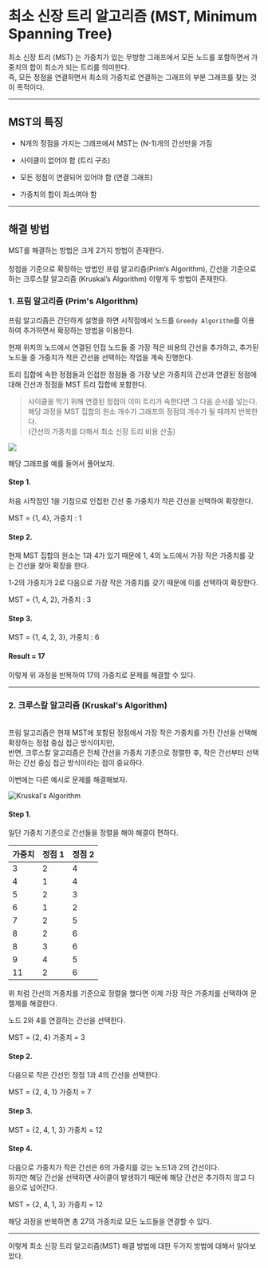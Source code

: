 # 최소 신장 트리 알고리즘 (MST, Minimum Spanning Tree)

최소 신장 트리 (MST) 는 가중치가 있는 무방향 그래프에서 모든 노드를 포함하면서 가중치의 합이 최소가 되는 트리를 의미한다.   <br>
즉, 모든 정점을 연결하면서 최소의 가중치로 연결하는 그래프의 부분 그래프를 찾는 것이 목적이다.
<br>

---

## MST의 특징    

* N개의 정점을 가지는 그래프에서 MST는 (N-1)개의 간선만을 가짐     

* 사이클이 없어야 함 (트리 구조)      

* 모든 정점이 연결되어 있어야 함 (연결 그래프)    

* 가중치의 합이 최소여야 함    

---

## 해결 방법     

MST를 해결하는 방법은 크게 2가지 방법이 존재한다.    
<br>
정점을 기준으로 확장하는 방법인 프림 알고리즘(Prim’s Algorithm), 간선을 기준으로 하는 크루스칼 알고리즘 (Kruskal’s Algorithm) 이렇게 두 방법이 존재한다.    

### 1. 프림 알고리즘 (Prim's Algorithm)    

프림 알고리즘은 간단하게 설명을 하면 시작점에서 노드를 `Greedy Algorithm`를 이용하여 추가하면서 확장하는 방법을 이용한다.    

현재 위치의 노드에서 연결된 인접 노드들 중 가장 적은 비용의 간선을 추가하고, 추가된 노드들 중 가중치가 적은 간선을 선택하는 작업을 계속 진행한다.    
     
트리 집합에 속한 정점들과 인접한 정점들 중 가장 낮은 가중치의 간선과 연결된 정점에 대해 간선과 정점을 MST 트리 집합에 포함한다.     

> 사이클을 막기 위해 연결된 정점이 이미 트리가 속한다면 그 다음 순서를 넣는다. <br>
해당 과정을 MST 집합의 원소 개수가 그래프의 정점의 개수가 될 때까지 반복한다. <br> 
(간선의 가중치를 더해서 최소 신장 트리 비용 산출)

![](https://i.postimg.cc/QMH4LJnk/MST-before.png)    

해당 그래프를 예를 들어서 풀어보자.   
    
#### Step 1.    
처음 시작점인 1을 기점으로 인접한 간선 중 가중치가 작은 간선을 선택하여 확장한다.     
     
MST = {1, 4}, 가중치 : 1
    
#### Step 2.
현재 MST 집합의 원소는 1과 4가 있기 때문에 1, 4의 노드에서 가장 작은 가중치를 갖는 간선을 찾아 확장을 한다.    

1-2의 가중치가 2로 다음으로 가장 작은 가중치를 갖기 때문에 이를 선택하여 확장한다.     
    
MST = {1, 4, 2}, 가중치 : 3    

#### Step 3.    
MST = {1, 4, 2, 3}, 가중치 : 6

#### Result = 17

이렇게 위 과정을 반복하여 17의 가중치로 문제를 해결할 수 있다.

----

### 2. 크루스칼 알고리즘 (Kruskal's Algorithm)     
<br>
프림 알고리즘은 현재 MST에 포함된 정점에서 가장 작은 가중치를 가진 간선을 선택해 확장하는 정점 중심 접근 방식이지만,    
    
<br>
반면, 크루스칼 알고리즘은 전체 간선을 가중치 기준으로 정렬한 후, 작은 간선부터 선택하는 간선 중심 접근 방식이라는 점이 중요하다.

이번에는 다른 예시로 문제를 해결해보자.

![Kruskal's Algorithm](https://i.postimg.cc/jSSwVHw6/scode-mtistory2-fname-https-blog-kakaocdn-net-dn-c-BXNMV-btqy-Om-Jkj-Gs-WMod-AVKlbn-XGSSK67vshgk-img.png)    

#### Step 1.     
일단 가중치 기준으로 간선들을 정렬을 해야 해결이 편하다.

|가중치|정점 1|정점 2|
|---|---|---|
|3|2|4|
|4|1|4|
|5|2|3|
|6|1|2|
|7|2|5|
|8|2|6|
|8|3|6|
|9|4|5|
|11|2|6|

위 처럼 간선의 거중치를 기준으로 정렬을 했다면 이제 가장 작은 가중치를 선택하여 문젤제를 해결한다.    

노드 2와 4를 연결하는 간선을 선택한다.   

MST = {2, 4}  가중치 = 3 

#### Step 2.    

다음으로 작은 간선인 정점 1과 4의 간선을 선택한다.    

MST = {2, 4, 1} 가중치 = 7

#### Step 3. 
MST = {2, 4, 1, 3} 가중치 = 12

#### Step 4. 

다음으로 가중치가 작은 간선은 6의 가중치를 갖는 노드1과 2의 간선이다.    
하지만 해당 간선을 선택하면 사이클이 발생하기 때문에 해당 간선은 추가하지 않고 다음으로 넘어간다.    

MST = {2, 4, 1, 3} 가중치 = 12

해당 과정을 반복하면 총 27의 가중치로 모든 노드들을 연결할 수 있다.

----

이렇게 최소 신장 트리 알고리즘(MST) 해결 방법에 대한 두가지 방법에 대해서 알아보았다.